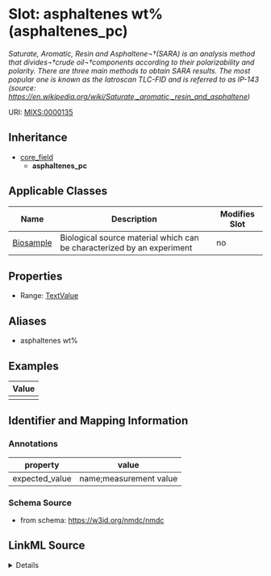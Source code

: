# Slot: asphaltenes wt% (asphaltenes_pc)


_Saturate, Aromatic, Resin and Asphaltene¬†(SARA) is an analysis method that divides¬†crude oil¬†components according to their polarizability and polarity. There are three main methods to obtain SARA results. The most popular one is known as the Iatroscan TLC-FID and is referred to as IP-143 (source: https://en.wikipedia.org/wiki/Saturate,_aromatic,_resin_and_asphaltene)_



URI: [MIXS:0000135](https://w3id.org/mixs/0000135)




## Inheritance

* [core_field](core_field.md)
    * **asphaltenes_pc**





## Applicable Classes

| Name | Description | Modifies Slot |
| --- | --- | --- |
[Biosample](Biosample.md) | Biological source material which can be characterized by an experiment |  no  |







## Properties

* Range: [TextValue](TextValue.md)



## Aliases


* asphaltenes wt%




## Examples

| Value |
| --- |
|  |

## Identifier and Mapping Information





### Annotations

| property | value |
| --- | --- |
| expected_value | name;measurement value || preferred_unit | percent || occurrence | 1 |



### Schema Source


* from schema: https://w3id.org/nmdc/nmdc




## LinkML Source

<details>
```yaml
name: asphaltenes_pc
annotations:
  expected_value:
    tag: expected_value
    value: name;measurement value
  preferred_unit:
    tag: preferred_unit
    value: percent
  occurrence:
    tag: occurrence
    value: '1'
description: 'Saturate, Aromatic, Resin and Asphaltene¬†(SARA) is an analysis method
  that divides¬†crude oil¬†components according to their polarizability and polarity.
  There are three main methods to obtain SARA results. The most popular one is known
  as the Iatroscan TLC-FID and is referred to as IP-143 (source: https://en.wikipedia.org/wiki/Saturate,_aromatic,_resin_and_asphaltene)'
title: asphaltenes wt%
examples:
- value: ''
from_schema: https://w3id.org/nmdc/nmdc
aliases:
- asphaltenes wt%
rank: 1000
is_a: core field
string_serialization: '{text};{float} {unit}'
slot_uri: MIXS:0000135
multivalued: false
alias: asphaltenes_pc
domain_of:
- Biosample
range: TextValue

```
</details>